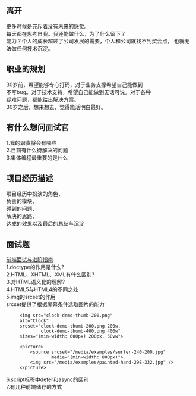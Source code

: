 ## 离开  
更多时候是充斥着没有未来的感觉。  
每天都在思考自我。我还能做什么，为了什么留下？  
能力？个人的成长超过了公司发展的需要，个人和公司就找不到契合点， 
也就无法做任何技术沉淀。       
## 职业的规划  
30岁前，希望能够专心打码，对于业务支撑希望自己能做到  
不写bug。对于技术支持，希望自己能做到无话可说。对于各种  
疑难问题，都能给出解决方案。  
30岁之后，想来想去，觉得能活明白最好。  

## 有什么想问面试官  
1.我的职责将会有哪些  
2.目前有什么待解决的问题  
3.集体编程最重要的是什么    
## 项目经历描述 
项目经历中扮演的角色、  
负责的模块、  
碰到的问题、  
解决的思路、  
达成的效果以及最后的总结与沉淀
## 面试题  
[前端面试与进阶指南](https://www.cxymsg.com)  
1.doctype的作用是什么?     
2.HTML、XHTML、XML有什么区别?  
3.对HTML语义化的理解?  
4.HTML5与HTML4的不同之处  
5.img的srcset的作用  
srcset提供了根据屏幕条件选取图片的能力  
````
     <img src="clock-demo-thumb-200.png"
     alt="Clock"
     srcset="clock-demo-thumb-200.png 200w,
             clock-demo-thumb-400.png 400w"
     sizes="(min-width: 600px) 200px, 50vw">
     
     <picture>
         <source srcset="/media/examples/surfer-240-200.jpg"
                 media="(min-width: 800px)">
         <img src="/media/examples/painted-hand-298-332.jpg" />
     </picture>
````
6.script标签中defer和async的区别  
7.有几种前端储存的方式  

